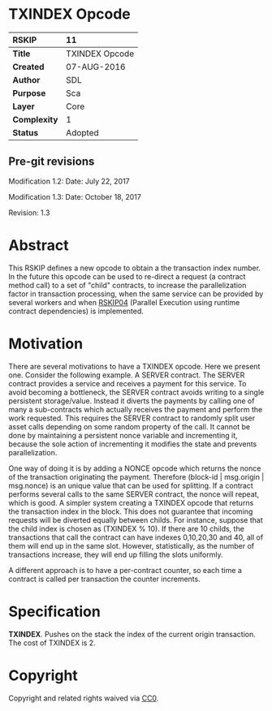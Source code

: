 # TXINDEX Opcode

|RSKIP          |11           |
| :------------ |:-------------|
|**Title**      |TXINDEX Opcode |
|**Created**    |07-AUG-2016 |
|**Author**     |SDL |
|**Purpose**    |Sca |
|**Layer**      |Core |
|**Complexity** |1 |
|**Status**     |Adopted |

## Pre-git revisions

Modification 1.2:  Date: July 22, 2017

Modification 1.3:  Date: October 18, 2017

Revision: 1.3


# **Abstract**

This RSKIP defines a new opcode to obtain a the transaction index number. In the future this opcode can be used to re-direct a request (a contract method call) to a set of "child" contracts, to increase the parallelization factor in transaction processing, when the same service can be provided by several workers and when [RSKIP04]  (Parallel Execution using runtime contract dependencies) is implemented. 

# **Motivation**

There are several motivations to have a TXINDEX opcode. Here we present one. Consider the following example. A SERVER contract. The SERVER contract provides a service and receives a payment for this service. To avoid becoming a bottleneck, the SERVER contract avoids writing to a single persistent storage/value. Instead it diverts the payments by calling one of many a sub-contracts which actually receives the payment and perform the work requested. This requires the SERVER contract to randomly split user asset calls depending on some random property of the call. It cannot be done by maintaining a persistent nonce variable and incrementing it, because the sole action of incrementing it modifies the state and prevents parallelization. 

One way of doing it is by adding a NONCE opcode which returns the nonce of the transaction originating the payment. Therefore (block-id | msg.origin | msg.nonce) is an unique value that can be used for splitting. If a contract performs several calls to the same SERVER contract, the nonce will repeat, which is good. A simpler system creating a TXINDEX opcode that returns the transaction index in the block. This does not guarantee that incoming requests will be diverted equally between childs. For instance, suppose that the child index is chosen as (TXINDEX % 10). If there are 10 childs, the transactions that call the contract can have indexes 0,10,20,30 and 40, all of them will end up in the same slot.  However, statistically, as the number of transactions increase, they will end up filling the slots uniformly. 

A different approach is to have a per-contract counter, so each time a contract is called per transaction the counter increments.

# **Specification**

**TXINDEX**. Pushes on the stack the index of the current origin transaction. The cost of TXINDEX is 2.

[RSKIP04]: https://github.com/rsksmart/RSKIPs/blob/master/IPs/RSKIP04.md


# **Copyright**

Copyright and related rights waived via [CC0](https://creativecommons.org/publicdomain/zero/1.0/).